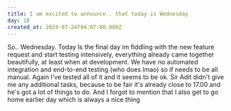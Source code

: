 ```yaml
---
title: I am excited to announce.. that today is Wednesday
day: 18
created_at: 2024-07-24T04:07:00.000Z
---
```

So.. Wednesday. Today Is the final day im fiddling with the new feature request and start testing intensively, everything already came together beautifully, at least when at development. We have no automated integration and end-to-end testing (who does lmao) so if needs to be all manual. Again I've tested all of it and it seems to be ok. Sir Adit didn't give me any additional tasks, because to be fair it's already close to 17.00 and he's got a lot of things to do. And I forgot to mention that I also get to go home earlier day which is always a nice thing
